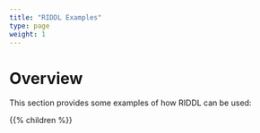 ```yaml
---
title: "RIDDL Examples"
type: page
weight: 1
---
```


# Overview
This section provides some examples of how RIDDL can be 
used:

{{% children %}}
